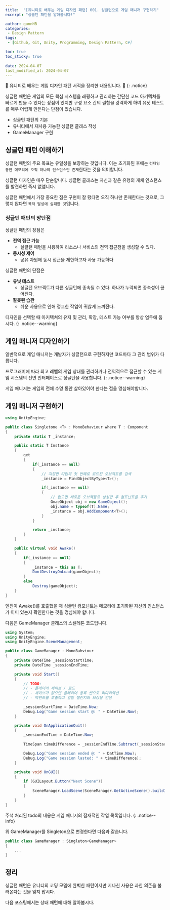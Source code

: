 ```yaml
---
title:  "[유니티로 배우는 게임 디자인 패턴] 001. 싱글턴으로 게임 매니저 구현하기"
excerpt: "싱글턴 패턴을 알아봅시다!"

author: gunnHB
categories: 
 - Design Pattern
tags: 
 - [Github, Git, Unity, Programming, Design Pattern, C#]

toc: true
toc_sticky: true
 
date: 2024-04-07
last_modified_at: 2024-04-07
---
```


🔔 유니티로 배우는 게임 디자인 패턴 서적을 정리한 내용입니다. 🔔
{: .notice}

<div class="notice--info" markdown="1">
싱글턴 패턴은 게임의 모든 핵심 시스템을 래핑하고 관리하는 간단한 코드 아키텍쳐를 빠르게
만들 수 있다는 장점이 있지만 구성 요소 간의 결합을 강력하게 하여 유닛 테스트를 매우
어렵게 만든다는 단점이 있습니다.

- 싱글턴 패턴의 기본
- 유니티에서 재사용 가능한 싱글턴 클래스 작성
- GameManager 구현
</div>

## 싱글턴 패턴 이해하기
싱글턴 패턴의 주요 목표는 유일성을 보장하는 것입니다. 이는 초기화된 후에는 `런타임 동안 메모리에
오직 하나의 인스턴스만 존재`한다는 것을 의미합니다.

싱글턴 디자인은 매우 단순합니다. 싱글턴 클래스는 자신과 같은 유형의 개체 인스턴스를 발견하면 즉시 없앱니다.

싱글턴 패턴에서 가장 중요한 점은 구현이 잘 됐다면 오직 하나만 존재한다는 것으로,
그렇지 않다면 `목적 달성에 실패한 것`입니다.

### 싱글턴 패턴의 장단점
싱글턴 패턴의 장점은

- **전역 접근 가능**
    - 실글턴 패턴을 사용하여 리소스나 서비스의 전역 접근점을 생성할 수 있다.
- **동시성 제어**
    - 공유 자원에 동시 접근을 제한하고자 사용 가능하다

싱글턴 패턴의 단점은

- **유닛 테스트**
    - 싱글턴 오브젝트가 다른 싱글턴에 종속될 수 있다. 하나가 누락되면 종속성이 끊어진다.
- **잘못된 습관**
    - 쉬운 사용으로 인해 정교한 작업이 귀찮게 느껴진다.

디자인을 선택할 때 아키텍쳐의 유지 및 관리, 확장, 테스트 가능 여부를 항상 염두에 둡시다.
{: .notice--warning}

## 게임 매니저 디자인하기
일반적으로 게임 매니저는 개발자가 싱글턴으로 구현하지만 코드마다 그 관리 범위가 다릅니다.

프로그래머에 따라 최고 레벨의 게임 상태를 관리하거나 전역적으로 접근할 수 있는 게임 시스템의
전면 인터페이스로 싱글턴을 사용합니다.
{: .notice--warning}

게임 매니저는 게임의 전체 수명 동안 살아있어야 한다는 점을 명심해야합니다.

## 게임 매니저 구현하기

```c#
using UnityEngine;

public class Singletone <T> : MonoBehaviour where T : Component
{
    private static T _instance;

    public static T Instance
    {
        get
        {
            if(_instance == null)
            {
                // 지정한 타입의 첫 번째로 로드된 오브젝트를 검색
                _instance = FindObjectByType<T>();

                if(_instance == null)
                {
                    // 없으면 새로운 오브젝틀르 생성한 후 컴포넌트를 추가
                    GmaeObject obj = new GameObject();
                    obj.name = typeof(T).Name;
                    _instance = obj.AddComponent<T>();
                }
            }

            return _instance;
        }
    }

    public virtual void Awake()
    {
        if(_instance == null)
        {
            _instance = this as T;
            DontDestroyOnLoad(gameObject);
        }
        else
            Destroy(gameObject);
    }
}
```

엔진이 Awake()를 호출했을 때 싱글턴 컴포넌트는 메모리에 초기화된 자신의 인스턴스가 이미
있는지 확인한다는 것을 명심해야 합니다.

다음은 GameManager 클래스의 스켈레톤 코드입니다.

```c#
using System;
using UnityEngine;
using UnityEngine.SceneManagement;

public class GameManager : MonoBahviour
{
    private DateTime _sessionStartTime;
    private DateTime _sessionEndTime;

    private void Start()
    {
        // TODO:
        // - 플레이어 세이브 / 로드
        // - 세이브가 없으면 플레이어 등록 씬으로 리다이렉션
        // - 백엔드를 호출하고 일일 챌린지와 보상을 얻음

        _sessionStartTime = DateTime.Now;
        Debug.Log("Game session start @: " + DateTime.Now);
    }

    private void OnApplicationQuit()
    {
        _seesionEndTime = DateTime.Now;
         
        TimeSpan timeDifference = _sessionEndTime.Subtract(_sessionStartTime);

        Debug.Log("Game session ended @: " + DatTime.Now);
        Debug.Log("Game session lasted: " + timeDifference);
    }

    private void OnGUI()
    {
        if (GUILayout.Button("Next Scene"))
        {
            SceneManager.LoadScene(SceneManager.GetActiveScene().buildIndex + 1);
        }
    }
}
```

주석 처리된 todo의 내용은 게임 매니저의 잠재적인 작업 목록입니다.
{: .notice--info}

위 GameManager를 Singleton으로 변경한다면 다음과 같습니다.

```c#
public class GameManager : Singleton<GameManager>
{
    ...
}
```

## 정리
싱글턴 패턴은 유니티의 코딩 모델에 완벽한 패턴이지만 지나친 사용은 과한 의존을 불러온다는 것을 잊지 맙시다.

다음 포스팅에서는 상태 패턴에 대해 알아봅시다.